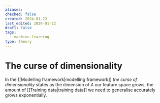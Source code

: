 ```yaml
---
aliases: 
checked: false
created: 2024-01-22
last_edited: 2024-01-22
draft: false
tags:
  - machine-learning
type: theory
---
```

# The curse of dimensionality

In the [[Modelling framework|modelling framework]] *the curse of dimensionality* states as the dimension of $A$ our feature space grows, the amount of [[Training data|training data]] we need to generalise accurately grows exponentially.  
